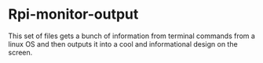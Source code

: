 # Rpi-monitor-output

This set of files gets a bunch of information
from terminal commands from a linux OS
and then outputs it into a cool and informational
design on the screen.
